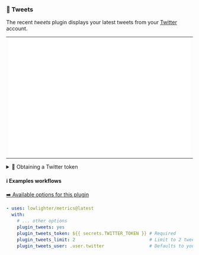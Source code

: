 ### 🐤 Tweets

The recent *tweets* plugin displays your latest tweets from your [Twitter](https://twitter.com) account.

<table>
  <td>
    <img src="https://github.com/lowlighter/lowlighter/blob/master/metrics.plugin.tweets.svg">
  </td>
</table>

<details>
<summary>💬 Obtaining a Twitter token</summary>

To get a Twitter token, you'll need to apply to the [developer program](https://apps.twitter.com).
It's a bit tedious, but it seems that requests are approved quite quickly.

Create an app from your [developer dashboard](https://developer.twitter.com/en/portal/dashboard) and register your bearer token in your repository secrets.

![Twitter token](.github/readme/imgs/plugin_tweets_secrets.png)

</details>

#### ℹ️ Examples workflows

[➡️ Available options for this plugin](metadata.yml)

```yaml
- uses: lowlighter/metrics@latest
  with:
    # ... other options
    plugin_tweets: yes
    plugin_tweets_token: ${{ secrets.TWITTER_TOKEN }} # Required
    plugin_tweets_limit: 2                            # Limit to 2 tweets
    plugin_tweets_user: .user.twitter                 # Defaults to your GitHub linked twitter username
```
